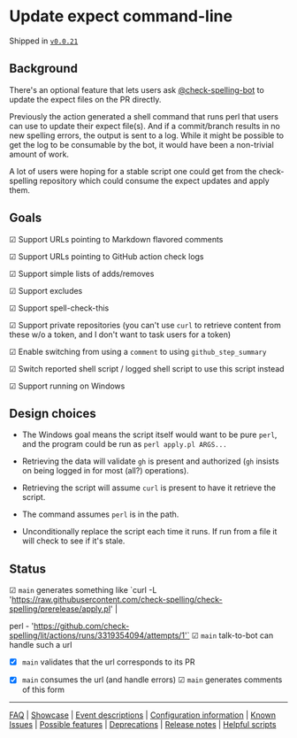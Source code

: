 # Update expect command-line

Shipped in [`v0.0.21`](https://github.com/check-spelling/check-spelling/releases/tag/v0.0.21)

## Background

There's an optional feature that lets users ask [@check-spelling-bot](https://github.com/check-spelling-bot) to update the expect files on the PR directly.

Previously the action generated a shell command that runs perl that users can use to update their expect file(s).
And if a commit/branch results in no new spelling errors, the output is sent to a log. While it might be possible to get the log to be consumable by the bot, it would have been a non-trivial amount of work.

A lot of users were hoping for a stable script one could get from the check-spelling repository which could consume the expect updates and apply them.

## Goals

&#x2611; Support URLs pointing to Markdown flavored comments

&#x2611; Support URLs pointing to GitHub action check logs

&#x2611; Support simple lists of adds/removes

&#x2611; Support excludes

&#x2611; Support spell-check-this

&#x2611; Support private repositories (you can't use `curl` to retrieve content from these w/o a token, and I don't want to task users for a token)

&#x2611; Enable switching from using a `comment` to using `github_step_summary`


&#x2611; Switch reported shell script / logged shell script to use this script instead


&#x2611; Support running on Windows


## Design choices

- The Windows goal means the script itself would want to be pure `perl`, and the program could be run as `perl apply.pl ARGS...`

- Retrieving the data will validate `gh` is present and authorized (`gh` insists on being logged in for most (all?) operations).
- Retrieving the script will assume `curl` is present to have it retrieve the script.
- The command assumes `perl` is in the path.
- Unconditionally replace the script each time it runs. If run from a file it will check to see if it's stale.

## Status

&#x2611; `main` generates something like `curl -L 'https://raw.githubusercontent.com/check-spelling/check-spelling/prerelease/apply.pl' |

perl - 'https://github.com/check-spelling/lit/actions/runs/3319354094/attempts/1'`
&#x2611; `main` talk-to-bot can handle such a url

  - [x] `main` validates that the url corresponds to its PR
  - [x] `main` consumes the url (and handle errors)
&#x2611; `main` generates comments of this form


---
[FAQ](FAQ.md) | [Showcase](Showcase.md) | [Event descriptions](Event-descriptions.md) | [Configuration information](Configuration-information.md) | [Known Issues](Known-Issues.md) | [Possible features](Possible-features.md) | [Deprecations](Deprecations.md) | [Release notes](Release-notes.md) | [Helpful scripts](Helpful-scripts.md)
